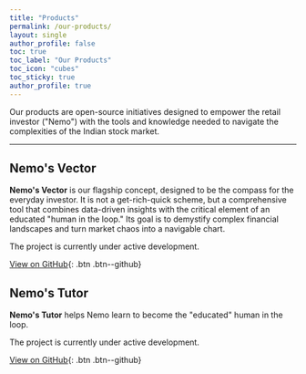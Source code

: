 ```yaml
---
title: "Products"
permalink: /our-products/
layout: single
author_profile: false
toc: true
toc_label: "Our Products"
toc_icon: "cubes"
toc_sticky: true
author_profile: true
---
```


Our products are open-source initiatives designed to empower the retail investor ("Nemo") with the tools and knowledge needed to navigate the complexities of the Indian stock market.

---

## Nemo's Vector

**Nemo's Vector** is our flagship concept, designed to be the compass for the everyday investor. It is not a get-rich-quick scheme, but a comprehensive tool that combines data-driven insights with the critical element of an educated "human in the loop." Its goal is to demystify complex financial landscapes and turn market chaos into a navigable chart.

The project is currently under active development.

[View on GitHub](https://github.com/deepstratAI/nemos-vector){: .btn .btn--github}

## Nemo's Tutor

**Nemo's Tutor** helps Nemo learn to become the  "educated" human in the loop.

The project is currently under active development.

[View on GitHub](https://github.com/deepstratAI/nemos-tutor){: .btn .btn--github}
